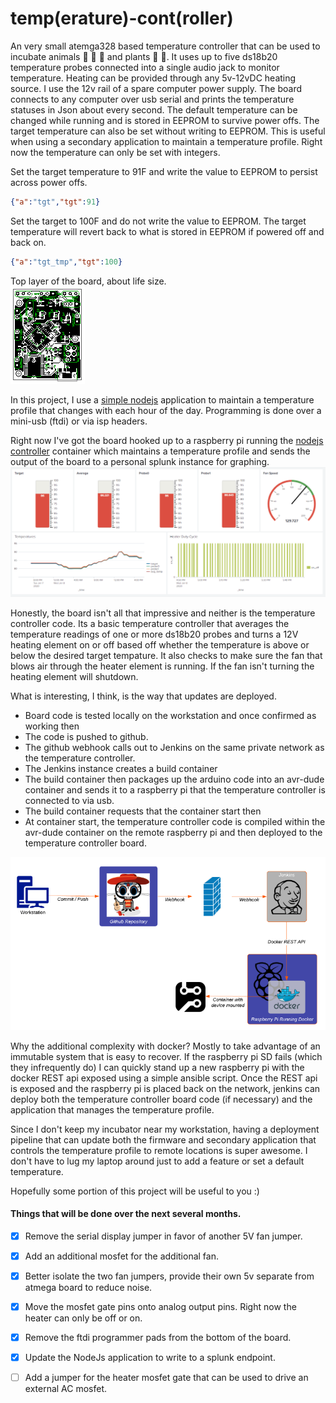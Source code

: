 # temp(erature)-cont(roller)

An very small atemga328 based temperature controller that can be used to incubate animals :lizard: :honeybee: :hatching_chick: and plants :rose: :cactus:. 
It uses up to five ds18b20 temperature probes connected into a single audio jack to monitor temperature.
Heating can be provided through any 5v-12vDC heating source.  I use the 12v rail of a spare computer power supply.
The board connects to any computer over usb serial and prints the temperature statuses in Json about every second.  The 
default temperature can be changed while running and is stored in EEPROM to survive power offs.  The target temperature 
can also be set without writing to EEPROM.  This is useful when using a secondary application to maintain a temperature profile.
Right now the temperature can only be set with integers.

Set the target temperature to 91F and write the value to EEPROM to persist across power offs.
```json
{"a":"tgt","tgt":91} 
```

Set the target to 100F and do not write the value to EEPROM.  The target temperature will revert back to what is stored in EEPROM if powered off and back on.
```json
{"a":"tgt_tmp","tgt":100}
``` 
Top layer of the board, about life size.  
![Board Top](./resources/board.png)

In this project, I use a [simple nodejs](nodejs/src/main/controller/index.js) application to maintain a temperature profile
that changes with each hour of the day.
Programming is done over a mini-usb (ftdi) or via isp headers.  




Right now I've got the board hooked up to a raspberry pi running the [nodejs controller](nodejs/src/main/controller) container which
maintains a temperature profile and sends the output of the board to a personal splunk instance for graphing. 
![SplunkPanel](./resources/splunk.png)

Honestly, the board isn't all that impressive and neither is the temperature controller code.  Its a basic temperature controller that averages
the temperature readings of one or more ds18b20 probes and turns a 12V heating element on or off based off whether the temperature
is above or below the desired target tempature.  It also checks to make sure the fan that blows air through the heater element is
running.  If the fan isn't turning the heating element will shutdown. 
 
What is interesting, I think, is the way that updates are deployed.

- Board code is tested locally on the workstation and once confirmed as working then
- The code is pushed to github.
- The github webhook calls out to Jenkins on the same private network as the temperature controller.
- The Jenkins instance creates a build container
- The build container then packages up the arduino code into an avr-dude container and sends it to a raspberry pi that the temperature controller is connected to via usb.
- The build container requests that the container start then
- At container start, the temperature controller code is compiled within the avr-dude container on the remote raspberry pi and then deployed to the temperature controller board.

![Deploy](./resources/deployment.png)

Why the additional complexity with docker?  Mostly to take advantage of an immutable system that is easy to recover.
If the raspberry pi SD fails (which they infrequently do) I can quickly stand up a new raspberry pi with the docker REST api exposed using a simple ansible script.
Once the REST api is exposed and the raspberry pi is placed back on the network, jenkins can deploy both the temperature controller board code (if necessary) and the application that manages the temperature profile.

Since I don't keep my incubator near my workstation, having a deployment pipeline that can update both the firmware and
secondary application that controls the temperature profile to remote locations is super awesome.  I don't have to lug
my laptop around just to add a feature or set a default temperature.


Hopefully some portion of this project will be useful to you :)  

#### Things that will be done over the next several months.
- [x] Remove the serial display jumper in favor of another 5V fan jumper.  
- [x] Add an additional mosfet for the additional fan.  
- [x] Better isolate the two fan jumpers, provide their own 5v separate from atmega board to reduce noise.  
- [x] Move the mosfet gate pins onto analog output pins.  Right now the heater can only be off or on.  
- [x] Remove the ftdi programmer pads from the bottom of the board.  
- [x] Update the NodeJs application to write to a splunk endpoint.  
- [ ] Add a jumper for the heater mosfet gate that can be used to drive an external AC mosfet.   



      

